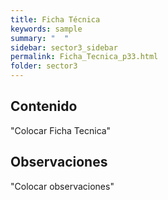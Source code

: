 ```yaml
---
title: Ficha Técnica
keywords: sample
summary: "  "
sidebar: sector3_sidebar
permalink: Ficha_Tecnica_p33.html
folder: sector3
---
```


## Contenido

"Colocar Ficha Tecnica"

## Observaciones

"Colocar observaciones"


